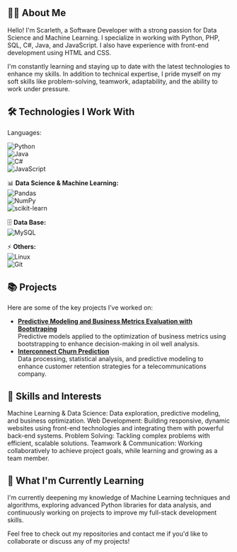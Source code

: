 ## 👩‍💻 About Me

Hello! I'm Scarleth, a Software Developer with a strong passion for Data Science and Machine Learning. I specialize in working with Python, PHP, SQL, C#, Java, and JavaScript. I also have experience with front-end development using HTML and CSS.

I'm constantly learning and staying up to date with the latest technologies to enhance my skills. In addition to technical expertise, I pride myself on my soft skills like problem-solving, teamwork, adaptability, and the ability to work under pressure.

## 🛠️ Technologies I Work With

Languages:

![Python](https://img.shields.io/badge/Python-3776AB?style=for-the-badge&logo=python&logoColor=white)  
![Java](https://img.shields.io/badge/Java-ED8B00?style=for-the-badge&logo=openjdk&logoColor=white)  
![C#](https://img.shields.io/badge/C%23-239120?style=for-the-badge&logo=c-sharp&logoColor=white)  
![JavaScript](https://img.shields.io/badge/JavaScript-F7DF1E?style=for-the-badge&logo=javascript&logoColor=black)  

📊 **Data Science & Machine Learning:**  
![Pandas](https://img.shields.io/badge/Pandas-150458?style=for-the-badge&logo=pandas&logoColor=white)  
![NumPy](https://img.shields.io/badge/NumPy-013243?style=for-the-badge&logo=numpy&logoColor=white)  
![scikit-learn](https://img.shields.io/badge/scikit--learn-F7931E?style=for-the-badge&logo=scikit-learn&logoColor=white)  

🗄️ **Data Base:**  
![MySQL](https://img.shields.io/badge/MySQL-4479A1?style=for-the-badge&logo=mysql&logoColor=white)  

⚡ **Others:**  
![Linux](https://img.shields.io/badge/Linux-FCC624?style=for-the-badge&logo=linux&logoColor=black)  
![Git](https://img.shields.io/badge/Git-F05032?style=for-the-badge&logo=git&logoColor=white)  

## 📚 Projects
  
Here are some of the key projects I’ve worked on:

- **[Predictive Modeling and Business Metrics Evaluation with Bootstraping](https://github.com/Scarleth6o6/proyecto_pozos_petroleros)**  
   Predictive models applied to the optimization of business metrics using bootstrapping to enhance decision-making in oil well analysis.
- **[Interconnect Churn Prediction]([https://github.com/Scarleth6o6/proyecto_pozos_petroleros](https://github.com/Scarleth6o6/project_interconnect))**  
   Data processing, statistical analysis, and predictive modeling to enhance customer retention strategies for a telecommunications company.


## 🎯 Skills and Interests

Machine Learning & Data Science: Data exploration, predictive modeling, and business optimization.
Web Development: Building responsive, dynamic websites using front-end technologies and integrating them with powerful back-end systems.
Problem Solving: Tackling complex problems with efficient, scalable solutions.
Teamwork & Communication: Working collaboratively to achieve project goals, while learning and growing as a team member.

## 🌱 What I'm Currently Learning

I'm currently deepening my knowledge of Machine Learning techniques and algorithms, exploring advanced Python libraries for data analysis, and continuously working on projects to improve my full-stack development skills.

Feel free to check out my repositories and contact me if you'd like to collaborate or discuss any of my projects! 
